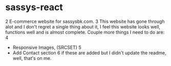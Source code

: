 # sassys-react

2
E-commerce website for sassysbk.com.
3
This website has gone through alot and I don't regret a single thing about it, I feel this website looks well, functions well and is almost complete. Couple more things I need to do are:
4

- Responsive Images, (SRCSET)
  5
- Add Contact section
  6
  if these are added but I didn't update the readme, well, that's on me.
